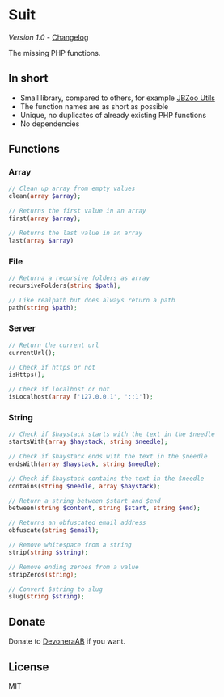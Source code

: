 # Suit

*Version 1.0* - [Changelog](changelog.md)

The missing PHP functions.

## In short

- Small library, compared to others, for example [JBZoo Utils](https://github.com/JBZoo/Utils)
- The function names are as short as possible
- Unique, no duplicates of already existing PHP functions
- No dependencies

## Functions

### Array

```php
// Clean up array from empty values
clean(array $array);

// Returns the first value in an array
first(array $array);

// Returns the last value in an array
last(array $array)
```

### File

```php
// Returna a recursive folders as array
recursiveFolders(string $path);

// Like realpath but does always return a path
path(string $path);
```

### Server

```php
// Return the current url
currentUrl();

// Check if https or not
isHttps();

// Check if localhost or not
isLocalhost(array ['127.0.0.1', '::1']);
```

### String

```php
// Check if $haystack starts with the text in the $needle
startsWith(array $haystack, string $needle);

// Check if $haystack ends with the text in the $needle
endsWith(array $haystack, string $needle);

// Check if $haystack contains the text in the $needle
contains(string $needle, array $haystack);

// Return a string between $start and $end
between(string $content, string $start, string $end);

// Returns an obfuscated email address
obfuscate(string $email);

// Remove whitespace from a string
strip(string $string);

// Remove ending zeroes from a value
stripZeros(string);

// Convert $string to slug
slug(string $string);
```

## Donate

Donate to [DevoneraAB](https://www.paypal.me/DevoneraAB) if you want.

## License

MIT